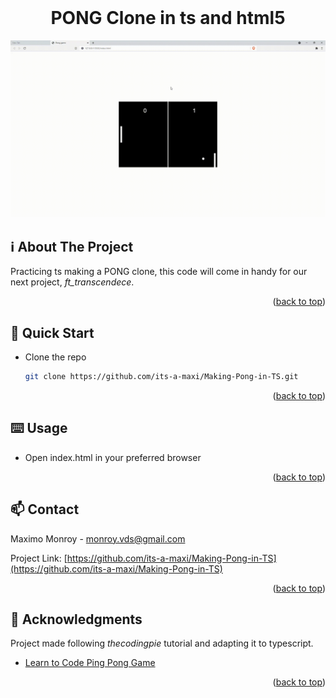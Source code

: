 <div id="top"></div>
<!--
*** Amazing README template from othneildrew
*** https://github.com/othneildrew/Best-README-Template
-->


<!-- PROJECT LOGO -->
<br />
<div align="center">
  <h1>PONG Clone in ts and html5</h1>
  <img src="product.gif" />
</div>

<!-- ABOUT THE PROJECT -->
## ℹ️ About The Project

Practicing ts making a PONG clone, this code will come in handy for our next project, _ft_transcendece_.

<p align="right">(<a href="#top">back to top</a>)</p>



<!-- GETTING STARTED -->
## 🏃 Quick Start

* Clone the repo
  ```sh
  git clone https://github.com/its-a-maxi/Making-Pong-in-TS.git
  ```
  
<p align="right">(<a href="#top">back to top</a>)</p>


<!-- USAGE EXAMPLES -->
## ⌨️ Usage

* Open index.html in your preferred browser

<p align="right">(<a href="#top">back to top</a>)</p>


<!-- CONTACT -->
## 📫 Contact

Maximo Monroy - monroy.vds@gmail.com

Project Link: [https://github.com/its-a-maxi/Making-Pong-in-TS](https://github.com/its-a-maxi/Making-Pong-in-TS)

<p align="right">(<a href="#top">back to top</a>)</p>



<!-- ACKNOWLEDGMENTS -->
## 🥇 Acknowledgments

Project made following _thecodingpie_ tutorial and adapting it to typescript.
* [Learn to Code Ping Pong Game](https://thecodingpie.com/post/learn-to-code-ping-pong-game-using-javascript-and-html5)

<p align="right">(<a href="#top">back to top</a>)</p>



<!-- MARKDOWN LINKS & IMAGES -->
<!-- https://www.markdownguide.org/basic-syntax/#reference-style-links -->
[contributors-shield]: https://img.shields.io/github/contributors/othneildrew/Best-README-Template.svg?style=for-the-badge
[contributors-url]: https://github.com/othneildrew/Best-README-Template/graphs/contributors
[forks-shield]: https://img.shields.io/github/forks/othneildrew/Best-README-Template.svg?style=for-the-badge
[forks-url]: https://github.com/othneildrew/Best-README-Template/network/members
[stars-shield]: https://img.shields.io/github/stars/othneildrew/Best-README-Template.svg?style=for-the-badge
[stars-url]: https://github.com/othneildrew/Best-README-Template/stargazers
[issues-shield]: https://img.shields.io/github/issues/othneildrew/Best-README-Template.svg?style=for-the-badge
[issues-url]: https://github.com/othneildrew/Best-README-Template/issues
[license-shield]: https://img.shields.io/github/license/othneildrew/Best-README-Template.svg?style=for-the-badge
[license-url]: https://github.com/othneildrew/Best-README-Template/blob/master/LICENSE.txt
[linkedin-shield]: https://img.shields.io/badge/-LinkedIn-black.svg?style=for-the-badge&logo=linkedin&colorB=555
[linkedin-url]: https://linkedin.com/in/othneildrew
[product-screenshot]: images/screenshot.png
